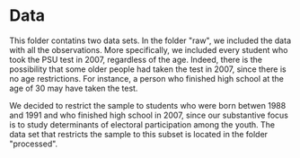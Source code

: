 
# Data

This folder contatins two data sets. In the folder "raw", we included the data with all the observations. More specifically, we included every student who took the PSU test in 2007, regardless of the age. Indeed, there is the possibility that some older people had taken the test in 2007, since there is no age restrictions. For instance, a person who finished high school at the age of 30 may have taken the test. 

We decided to restrict the sample to students who were born betwen 1988 and 1991 and who finished high school in 2007, since our substantive focus is to study determinants of electoral participation among the youth. The data set that restricts the sample to this subset is located in the folder "processed".




